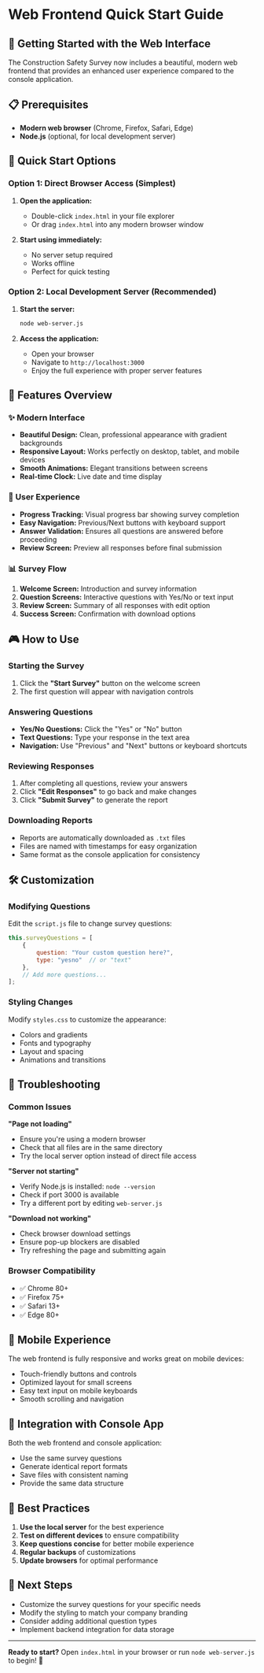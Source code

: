 # Web Frontend Quick Start Guide

## 🚀 Getting Started with the Web Interface

The Construction Safety Survey now includes a beautiful, modern web frontend that provides an enhanced user experience compared to the console application.

## 📋 Prerequisites

- **Modern web browser** (Chrome, Firefox, Safari, Edge)
- **Node.js** (optional, for local development server)

## 🎯 Quick Start Options

### Option 1: Direct Browser Access (Simplest)
1. **Open the application:**
   - Double-click `index.html` in your file explorer
   - Or drag `index.html` into any modern browser window

2. **Start using immediately:**
   - No server setup required
   - Works offline
   - Perfect for quick testing

### Option 2: Local Development Server (Recommended)
1. **Start the server:**
   ```bash
   node web-server.js
   ```

2. **Access the application:**
   - Open your browser
   - Navigate to `http://localhost:3000`
   - Enjoy the full experience with proper server features

## 🎨 Features Overview

### ✨ Modern Interface
- **Beautiful Design:** Clean, professional appearance with gradient backgrounds
- **Responsive Layout:** Works perfectly on desktop, tablet, and mobile devices
- **Smooth Animations:** Elegant transitions between screens
- **Real-time Clock:** Live date and time display

### 📱 User Experience
- **Progress Tracking:** Visual progress bar showing survey completion
- **Easy Navigation:** Previous/Next buttons with keyboard support
- **Answer Validation:** Ensures all questions are answered before proceeding
- **Review Screen:** Preview all responses before final submission

### 📊 Survey Flow
1. **Welcome Screen:** Introduction and survey information
2. **Question Screens:** Interactive questions with Yes/No or text input
3. **Review Screen:** Summary of all responses with edit option
4. **Success Screen:** Confirmation with download options

## 🎮 How to Use

### Starting the Survey
1. Click the **"Start Survey"** button on the welcome screen
2. The first question will appear with navigation controls

### Answering Questions
- **Yes/No Questions:** Click the "Yes" or "No" button
- **Text Questions:** Type your response in the text area
- **Navigation:** Use "Previous" and "Next" buttons or keyboard shortcuts

### Reviewing Responses
1. After completing all questions, review your answers
2. Click **"Edit Responses"** to go back and make changes
3. Click **"Submit Survey"** to generate the report

### Downloading Reports
- Reports are automatically downloaded as `.txt` files
- Files are named with timestamps for easy organization
- Same format as the console application for consistency

## 🛠️ Customization

### Modifying Questions
Edit the `script.js` file to change survey questions:

```javascript
this.surveyQuestions = [
    {
        question: "Your custom question here?",
        type: "yesno"  // or "text"
    },
    // Add more questions...
];
```

### Styling Changes
Modify `styles.css` to customize the appearance:
- Colors and gradients
- Fonts and typography
- Layout and spacing
- Animations and transitions

## 🔧 Troubleshooting

### Common Issues

**"Page not loading"**
- Ensure you're using a modern browser
- Check that all files are in the same directory
- Try the local server option instead of direct file access

**"Server not starting"**
- Verify Node.js is installed: `node --version`
- Check if port 3000 is available
- Try a different port by editing `web-server.js`

**"Download not working"**
- Check browser download settings
- Ensure pop-up blockers are disabled
- Try refreshing the page and submitting again

### Browser Compatibility
- ✅ Chrome 80+
- ✅ Firefox 75+
- ✅ Safari 13+
- ✅ Edge 80+

## 📱 Mobile Experience

The web frontend is fully responsive and works great on mobile devices:
- Touch-friendly buttons and controls
- Optimized layout for small screens
- Easy text input on mobile keyboards
- Smooth scrolling and navigation

## 🔄 Integration with Console App

Both the web frontend and console application:
- Use the same survey questions
- Generate identical report formats
- Save files with consistent naming
- Provide the same data structure

## 🎯 Best Practices

1. **Use the local server** for the best experience
2. **Test on different devices** to ensure compatibility
3. **Keep questions concise** for better mobile experience
4. **Regular backups** of customizations
5. **Update browsers** for optimal performance

## 🚀 Next Steps

- Customize the survey questions for your specific needs
- Modify the styling to match your company branding
- Consider adding additional question types
- Implement backend integration for data storage

---

**Ready to start?** Open `index.html` in your browser or run `node web-server.js` to begin! 🎉
